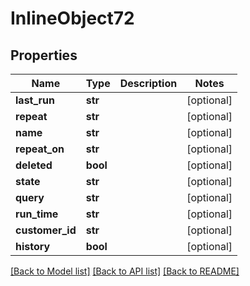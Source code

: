 # InlineObject72

## Properties
Name | Type | Description | Notes
------------ | ------------- | ------------- | -------------
**last_run** | **str** |  | [optional] 
**repeat** | **str** |  | [optional] 
**name** | **str** |  | [optional] 
**repeat_on** | **str** |  | [optional] 
**deleted** | **bool** |  | [optional] 
**state** | **str** |  | [optional] 
**query** | **str** |  | [optional] 
**run_time** | **str** |  | [optional] 
**customer_id** | **str** |  | [optional] 
**history** | **bool** |  | [optional] 

[[Back to Model list]](../README.md#documentation-for-models) [[Back to API list]](../README.md#documentation-for-api-endpoints) [[Back to README]](../README.md)


